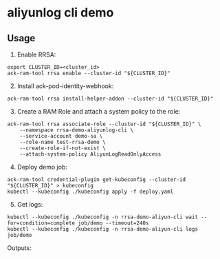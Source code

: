 # aliyunlog cli demo

## Usage

1. Enable RRSA:

```
export CLUSTER_ID=<cluster_id>
ack-ram-tool rrsa enable --cluster-id "${CLUSTER_ID}"
```

2. Install ack-pod-identity-webhook:

```
ack-ram-tool rrsa install-helper-addon --cluster-id "${CLUSTER_ID}"
```

3. Create a RAM Role and attach a system policy to the role:

```
ack-ram-tool rrsa associate-role --cluster-id "${CLUSTER_ID}" \
    --namespace rrsa-demo-aliyunlog-cli \
    --service-account demo-sa \
    --role-name test-rrsa-demo \
    --create-role-if-not-exist \
    --attach-system-policy AliyunLogReadOnlyAccess
```

4. Deploy demo job:

```
ack-ram-tool credential-plugin get-kubeconfig --cluster-id "${CLUSTER_ID}" > kubeconfig
kubectl --kubeconfig ./kubeconfig apply -f deploy.yaml
```

5. Get logs:

```
kubectl --kubeconfig ./kubeconfig -n rrsa-demo-aliyun-cli wait --for=condition=complete job/demo --timeout=240s
kubectl --kubeconfig ./kubeconfig -n rrsa-demo-aliyun-cli logs job/demo
```

Outputs:

```

```
